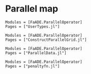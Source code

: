 # Parallel map




```@autodocs
Modules = [FaADE.ParallelOperator]
Pages = ["UserTypes.jl"]
```





```@autodocs
Modules = [FaADE.ParallelOperator]
Pages = ["ConstructParallelGrid.jl"]
```


```@autodocs
Modules = [FaADE.ParallelOperator]
Pages = ["ParallelData.jl"]
```


```@autodocs
Modules = [FaADE.ParallelOperator]
Pages = ["penaltyfn.jl"]
```


